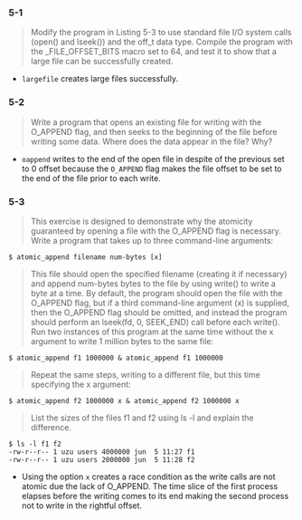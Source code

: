 ### 5-1

> Modify the program in Listing 5-3 to use standard file I/O system calls (open() and lseek()) and the off_t data type. Compile the program with the _FILE_OFFSET_BITS macro set to 64, and test it to show that a large file can be successfully created.

- `largefile` creates large files successfully.

### 5-2

> Write a program that opens an existing file for writing with the O_APPEND flag, and then seeks to the beginning of the file before writing some data. Where does the data appear in the file? Why?

- `oappend` writes to the end of the open file in despite of the previous set to 0 offset because the `O_APPEND` flag makes the file offset to be set to the end of the file prior to each write.

### 5-3

> This exercise is designed to demonstrate why the atomicity guaranteed by opening a file with the O_APPEND flag is necessary. Write a program that takes up to three command-line arguments:

`$ atomic_append filename num-bytes [x]`

> This file should open the specified filename (creating it if necessary) and append num-bytes bytes to the file by using write() to write a byte at a time. By default, the program should open the file with the O_APPEND flag, but if a third command-line argument (x) is supplied, then the O_APPEND flag should be omitted, and instead the program should perform an lseek(fd, 0, SEEK_END) call before each write(). Run two instances of this program at the same time without the x argument to write 1 million bytes to the same file:

`$ atomic_append f1 1000000 & atomic_append f1 1000000`

> Repeat the same steps, writing to a different file, but this time specifying the x argument:

`$ atomic_append f2 1000000 x & atomic_append f2 1000000 x`

> List the sizes of the files f1 and f2 using ls -l and explain the difference.

```
$ ls -l f1 f2
-rw-r--r-- 1 uzu users 4000000 jun  5 11:27 f1
-rw-r--r-- 1 uzu users 2000000 jun  5 11:28 f2
```

- Using the option `x` creates a race condition as the write calls are not atomic due the lack of O_APPEND. The time slice of the first process elapses before the writing comes to its end making the second process not to write in the rightful offset.